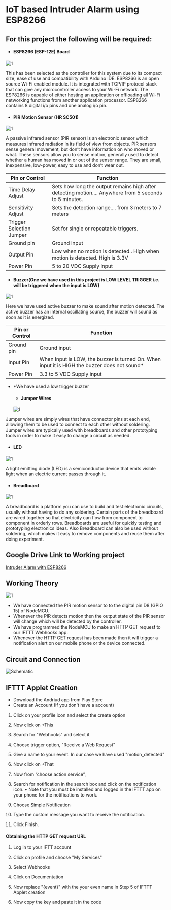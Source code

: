 # IoT based Intruder Alarm using ESP8266


## For this project the following will be required:

  * #### ESP8266 (ESP-12E) Board 
  
![1](https://github.com/yagdev99/motionDetectorESP8266/blob/master/pics/2.png)
      
This has been selected as the controller for this system due to its compact size, ease of use and compatibility with Arduino IDE. ESP8266 is an open source Wi-Fi enabled module. It is integrated with TCP/IP protocol stack that can give any microcontroller access to your Wi-Fi network. The ESP8266 is capable of either hosting an application or offloading all Wi-Fi networking functions from another application processor. ESP8266 contains 8 digital i/o pins and one analog i/o pin.
  
  * #### PIR Motion Sensor (HR SC501)
  
  ![1](https://github.com/yagdev99/motionDetectorESP8266/blob/master/pics/4.png)
  
A passive infrared sensor (PIR sensor) is an electronic sensor which measures infrared radiation in its field of view from objects. PIR sensors sense general movement, but don’t have information on who moved or what. These sensors allow you to sense motion, generally used to detect whether a human has moved in or out of the sensor range. They are small, inexpensive, low-power, easy to use and don’t wear out.

| Pin or Control      | Function |
| ----------- | ----------- |
| Time Delay Adjust      | Sets how long the output remains high after detecting motion.... Anywhere from 5 seconds to 5 minutes.|
| Sensitivity Adjust   | Sets the detection range.... from 3 meters to 7 meters   |
|Trigger Selection Jumper|Set for single or repeatable triggers.|
|Ground pin|Ground input|
|Output Pin|Low when no motion is detected.. High when motion is detected. High is 3.3V|
|Power Pin|5 to 20 VDC Supply input|


  * #### Buzzer(One we have used in this project is LOW LEVEL TRIGGER i.e. will be triggered when the input is LOW)
  
  ![1](https://github.com/yagdev99/motionDetectorESP8266/blob/master/pics/7.png)
  
Here we have used active buzzer to make sound after motion detected. The active buzzer has an internal oscillating source, the buzzer will sound as soon as it is energized.

| Pin or Control      | Function |
| ----------- | ----------- |
|Ground pin|Ground input|
|Input Pin|When Input is LOW, the buzzer is turned On. When input it is HIGH the buzzer does not sound*|
|Power Pin|3.3 to 5 VDC Supply input|

* *We have used a low trigger buzzer 

  
  * #### Jumper Wires
  
  ![1](https://github.com/yagdev99/motionDetectorESP8266/blob/master/pics/9.jpg)
  
Jumper wires are simply wires that have connector pins at each end, allowing them to be used to connect to each other without soldering. Jumper wires are typically used with breadboards and other prototyping tools in order to make it easy to change a circuit as needed.
  
  * #### LED
  
  ![1](https://github.com/yagdev99/motionDetectorESP8266/blob/master/pics/5.jpg)
  
A light emitting diode (LED) is a semiconductor device that emits visible light when an electric current passes through it.
  
  * #### Breadboard
  
  ![1](https://github.com/yagdev99/motionDetectorESP8266/blob/master/pics/8.jpg)
  
A breadboard is a platform you can use to build and test electronic circuits, usually without having to do any soldering. Certain parts of the breadboard are wired together so that electricity can flow from component to component in orderly rows. Breadboards are useful for quickly testing and prototyping electronics ideas.
Also Breadboard can also be used without soldering, which makes it easy to remove components and reuse them after doing experiment.


## Google Drive Link to Working project
[Intruder Alarm with ESP8266](https://drive.google.com/file/d/19tFv1GG8p5I7XCJ6Q0uwpn3n2osI7TKg/view?usp=drivesdk "Click to view Google Drive Link")


## Working Theory
![1](https://github.com/yagdev99/motionDetectorESP8266/blob/master/pics/10.png)

*	We have connected the PIR motion sensor to to the digital pin D8 (GPIO 15) of NodeMCU.
*	Whenever the PIR detects motion then the output state of the PIR sensor will change which will be detected by the controller.
*	We have programmed the NodeMCU to make an HTTP GET request to our IFTTT Webhooks app.
*	Whenever the HTTP GET request has been made then it will trigger a notification alert on our mobile phone or the device connected.

## Circuit and Connection

![Schematic](https://github.com/yagdev99/motionDetectorESP8266/blob/master/pics/11.jpg)

## IFTTT Applet Creation 
 * Download the Andriud app from Play Store
 * Create an Account (If you don't have a account)
 
 1. Click on your profile icon and select the create option
 
 2. Now click on +This
 
 3. Search for "Webhooks" and select it
 
 4. Choose trigger option, "Receive a Web Request"
 
 5. Give a name to your event. In our case we have used "motion_detected"
 
 6. Now click on +That
 
 7. Now from “choose action service”,
   
 8. Search for notification in the search box and click on the notification icon.
    • Note that you must be installed and logged in the IFTTT app on your           phone for the notifications to work.
    
 9. Choose Simple Notification
 
 10. Type the custom message you want to receive the notification.
 
 11. Click Finish.
 
 #### Obtaining the HTTP GET request URL
 
 1. Log in to your IFTT account
 
 2. Click on profile and choose "My Services"
 
 3. Select Webhooks
 
 4. Click on Documentation
 
 5. Now replace "{event}" with the your even name in Step 5 of IFTTT Applet creation
 
 6. Now copy the key and paste it in the code
